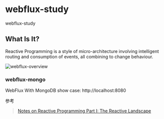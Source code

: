 # webflux-study
webflux-study

## What Is It?
Reactive Programming is a style of micro-architecture involving intelligent routing and consumption of events, all combining to change behaviour. 

![webflux-overview](https://docs.spring.io/spring-framework/docs/5.0.0.BUILD-SNAPSHOT/spring-framework-reference/html/images/webflux-overview.png)

### webflux-mongo
WebFlux With MongoDB
show case: http://localhost:8080


参考
>[Notes on Reactive Programming Part I: The Reactive Landscape](https://spring.io/blog/2016/06/07/notes-on-reactive-programming-part-i-the-reactive-landscape)